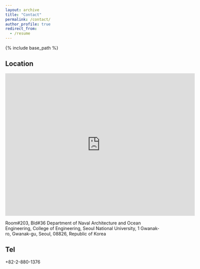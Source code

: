```yaml
---
layout: archive
title: "Contact"
permalink: /contact/
author_profile: true
redirect_from:
  - /resume
---
```


{% include base_path %}

Location
------

<iframe src="https://www.google.com/maps/embed?pb=!1m18!1m12!1m3!1d559.8938677876175!2d126.95103563474535!3d37.45510206477755!2m3!1f0!2f0!3f0!3m2!1i1024!2i768!4f13.1!3m3!1m2!1s0x0%3A0x0!2zMzfCsDI3JzE5LjkiTiAxMjbCsDU3JzA1LjIiRQ!5e0!3m2!1sen!2skr!4v1523946378807" width="600" height="450" frameborder="0" style="border:0" allowfullscreen></iframe>



Room#203, Bld#36
Department of Naval Architecture and Ocean Engineering, 
College of Engineering, Seoul National University,
1 Gwanak-ro, Gwanak-gu, Seoul, 08826, Republic of Korea

Tel 
------
+82-2-880-1376
